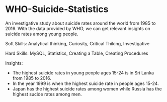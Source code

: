 # WHO-Suicide-Statistics

An investigative study about suicide rates around the world from 1985 to 2016. With the data provided by WHO, we can get relevant insights on suicide rates among young people.

Soft Skills: Analytical thinking, Curiosity, Critical Thiking, Investigative

Hard Skills: MySQL, Statistics, Creating a Table, Creating Procedures

Insights: 

* The highest suicide rates in young people ages 15-24 is in Sri Lanka from 1985 to 2016.
* In the year 1999 is when the highest suicide rate in people ages 15-24.
* Japan has the highest suicide rates among women while Russia has the highest sucide rates among men.
